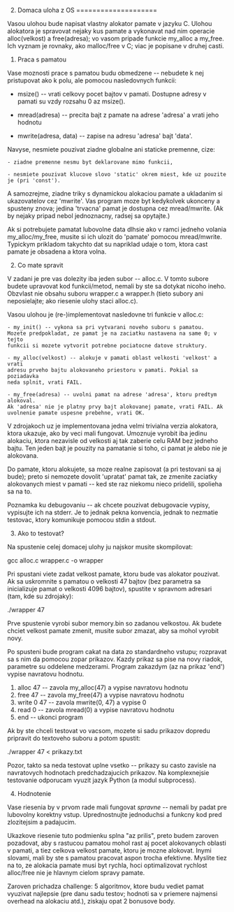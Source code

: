 2. Domaca uloha z OS
====================


Vasou ulohou bude napisat vlastny alokator pamate v jazyku C. Ulohou
alokatora je spravovat nejaky kus pamate a vykonavat nad nim operacie
alloc(velkost) a free(adresa); vo vasom pripade funkcie my_alloc a my_free. Ich
vyznam je rovnaky, ako malloc/free v C; viac je popisane v druhej casti.


1. Praca s pamatou

Vase moznosti prace s pamatou budu obmedzene -- nebudete k nej pristupovat ako k polu, ale pomocou nasledovnych funkcii:

  - msize() -- vrati celkovy pocet bajtov v pamati. Dostupne adresy v pamati su
    vzdy rozsahu 0 az msize().

  - mread(adresa) -- precita bajt z pamate na adrese 'adresa' a vrati jeho
    hodnotu

  - mwrite(adresa, data) -- zapise na adresu 'adresa' bajt 'data'.

Navyse, nesmiete pouzivat ziadne globalne ani staticke premenne, cize:

    - ziadne premenne nesmu byt deklarovane mimo funkcii,

    - nesmiete pouzivat klucove slovo 'static' okrem miest, kde uz pouzite je (pri 'const'). 

A samozrejme, ziadne triky s dynamickou alokaciou pamate a ukladanim si
ukazovatelov cez 'mwrite'. Vas program moze byt kedykolvek ukonceny a spusteny znova;
jedina 'trvacna' pamat je dostupna cez mread/mwrite.
(Ak by nejaky pripad nebol jednoznacny, radsej sa opytajte.)

Ak si potrebujete pamatat lubovolne data dlhsie ako v ramci jedneho volania
my_alloc/my_free, musite si ich ulozit do 'pamate' pomocou mread/mwrite.
Typickym prikladom takychto dat su napriklad udaje o tom, ktora cast pamate je
obsadena a ktora volna.


2. Co mate spravit

V zadani je pre vas dolezity iba jeden subor -- alloc.c.
V tomto subore budete upravovat kod funkcii/metod, nemali by ste sa dotykat nicoho
ineho. Obzvlast nie obsahu suboru wrapper.c a wrapper.h (tieto subory ani neposielajte; ako riesenie ulohy staci alloc.c).

Vasou ulohou je (re-)implementovat nasledovne tri funkcie v alloc.c:

    - my_init() -- vykona sa pri vytvarani noveho suboru s pamatou.
    Mozete predpokladat, ze pamat je na zaciatku nastavena na same 0; v tejto
    funkcii si mozete vytvorit potrebne pociatocne datove struktury.

    - my_alloc(velkost) -- alokuje v pamati oblast velkosti 'velkost' a vrati
    adresu prveho bajtu alokovaneho priestoru v pamati. Pokial sa poziadavka
    neda splnit, vrati FAIL.

    - my_free(adresa) -- uvolni pamat na adrese 'adresa', ktoru predtym alokoval.
    Ak 'adresa' nie je platny prvy bajt alokovanej pamate, vrati FAIL. Ak
    uvolnenie pamate uspesne prebehne, vrati OK.

V zdrojakoch uz je implementovana jedna velmi trivialna verzia alokatora,
ktora ukazuje, ako by veci mali fungovat. Umoznuje vyrobit iba jedinu alokaciu,
ktora nezavisle od velkosti aj tak zaberie celu RAM bez jedneho bajtu. Ten jeden
bajt je pouzity na pamatanie si toho, ci pamat je alebo nie je alokovana.

Do pamate, ktoru alokujete, sa moze realne zapisovat (a pri testovani sa aj
bude); preto si nemozete dovolit 'upratat' pamat tak, ze zmenite zaciatky
alokovanych miest v pamati -- ked ste raz niekomu nieco pridelili, spolieha sa na to.

Poznamka ku debugovaniu -- ak chcete pouzivat debugovacie vypisy, vypisujte
ich na stderr. Je to jednak pekna konvencia, jednak to nezmatie testovac,
ktory komunikuje pomocou stdin a stdout.

3. Ako to testovat?

Na spustenie celej domacej ulohy ju najskor musite skompilovat:

  gcc alloc.c wrapper.c -o wrapper

Pri spustani viete zadat velkost pamate, ktoru bude vas alokator pouzivat. Ak
sa uskromnite s pamatou o velkosti 47 bajtov (bez parametra sa inicializuje
pamat o velkosti 4096 bajtov), spustite v spravnom adresari (tam, kde su
zdrojaky):

  ./wrapper 47

Prve spustenie vyrobi subor memory.bin so zadanou velkostou. Ak budete chciet
velkost pamate zmenit, musite subor zmazat, aby sa mohol vyrobit novy.

Po spusteni bude program cakat na data zo standardneho vstupu; rozpravat sa s
nim da pomocou zopar prikazov. Kazdy prikaz sa pise na novy riadok, parametre su
oddelene medzerami. Program zakazdym (az na prikaz 'end') vypise navratovu
hodnotu.

  1) alloc 47 -- zavola my_alloc(47) a vypise navratovu hodnotu
  2) free 47 -- zavola my_free(47) a vypise navratovu hodnotu
  3) write 0 47 -- zavola mwrite(0, 47) a vypise 0
  4) read 0 -- zavola mread(0) a vypise navratovu hodnotu
  5) end -- ukonci program


Ak by ste chceli testovat vo vacsom, mozete si sadu prikazov dopredu pripravit
do textoveho suboru a potom spustit:

  ./wrapper 47 < prikazy.txt

Pozor, takto sa neda testovat uplne vsetko -- prikazy su casto zavisle na navratovych hodnotach predchadzajucich prikazov.
Na komplexnejsie testovanie odporucam vyuzit jazyk Python (a modul subprocess).


4. Hodnotenie

Vase riesenia by v prvom rade mali fungovat _spravne_ -- nemali by padat pre
lubovolny korektny vstup. Uprednostnujte jednoduchsi a funkcny kod pred
zlozitejsim a padajucim.

Ukazkove riesenie tuto podmienku splna "az prilis", preto budem zaroven
pozadovat, aby s rastucou pamatou mohol rast aj pocet alokovanych oblasti v
pamati, a tiez celkova velkost pamate, ktoru je mozne alokovat. Inymi slovami,
mali by ste s pamatou pracovat aspon trocha efektivne.
Myslite tiez na to, ze alokacia pamate musi byt rychla, hoci optimalizovat rychlost alloc/free nie je hlavnym cielom spravy pamate.

Zaroven prichadza challenge: 5 algoritmov, ktore budu vediet pamat vyuzivat
najlepsie (pre danu sadu testov; hodnoti sa v priemere najmensi overhead na alokaciu atd.),
ziskaju opat 2 bonusove body.

